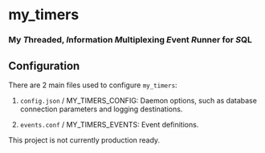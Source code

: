 # my_timers
### My ***T***hreaded, ***I***nformation ***M***ultiplexing ***E***vent ***R***unner for ***S***QL

## Configuration
There are 2 main files used to configure `my_timers`:
1. `config.json` / MY_TIMERS_CONFIG: Daemon options, such as database connection parameters and logging destinations. 

2. `events.conf` / MY_TIMERS_EVENTS: Event definitions.

This project is not currently production ready.
